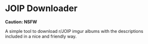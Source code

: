 
# JOIP Downloader

**Caution: NSFW**

A simple tool to download r/JOIP imgur albums with the descriptions included in a nice and friendly way.
